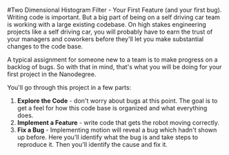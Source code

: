 #Two Dimensional Histogram Filter - Your First Feature (and your first bug).
Writing code is important. But a big part of being on a self driving car team is working with a large existing codebase. On high stakes engineering projects like a self driving car, you will probably have to earn the trust of your managers and coworkers before they'll let you make substantial changes to the code base.

A typical assignment for someone new to a team is to make progress on a backlog of bugs. So with that in mind, that's what you will be doing for your first project in the Nanodegree.

You'll go through this project in a few parts:

1. **Explore the Code** - don't worry about bugs at this point. The goal is to get a feel for how this code base is organized and what everything does.
2. **Implement a Feature** - write code that gets the robot moving correctly.
3. **Fix a Bug** - Implementing motion will reveal a bug which hadn't shown up before. Here you'll identify what the bug is and take steps to reproduce it. Then you'll identify the cause and fix it.
